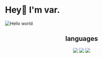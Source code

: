 # Hey👋 I'm var.

<img src="https://raw.githubusercontent.com/sagar-viradiya/sagar-viradiya/master/resources/banner.png" alt="Hello world">

<h2 align="center">
  languages
</h2>
<p align="center">
  <img src="https://img.shields.io/badge/c-%2300599C.svg?style=for-the-badge&logo=c&logoColor=white">
  <img src="https://img.shields.io/badge/lua-%232C2D72.svg?style=for-the-badge&logo=lua&logoColor=white">
  <img src="https://img.shields.io/badge/typescript-%23007ACC.svg?style=for-the-badge&logo=typescript&logoColor=white">
</p>

